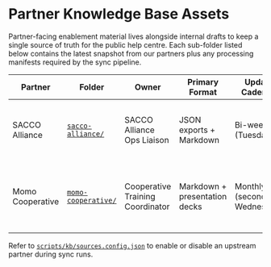 # Partner Knowledge Base Assets

Partner-facing enablement material lives alongside internal drafts to keep a
single source of truth for the public help centre. Each sub-folder listed below
contains the latest snapshot from our partners plus any processing manifests
required by the sync pipeline.

| Partner          | Folder                                     | Owner                            | Primary Format                | Update Cadence             | Notes                                                                         |
| ---------------- | ------------------------------------------ | -------------------------------- | ----------------------------- | -------------------------- | ----------------------------------------------------------------------------- |
| SACCO Alliance   | [`sacco-alliance/`](./sacco-alliance/)     | SACCO Alliance Ops Liaison       | JSON exports + Markdown       | Bi-weekly (Tuesdays)       | CMS exports pulled through the `sacco-alliance` source configuration.         |
| Momo Cooperative | [`momo-cooperative/`](./momo-cooperative/) | Cooperative Training Coordinator | Markdown + presentation decks | Monthly (second Wednesday) | Drive synchronisation managed by the `momo-cooperative` source configuration. |

Refer to
[`scripts/kb/sources.config.json`](../../scripts/kb/sources.config.json) to
enable or disable an upstream partner during sync runs.
